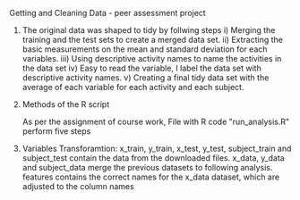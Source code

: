 Getting and Cleaning Data - peer assessment project

1) The original data was shaped to tidy by follwing steps
  i)    Merging the training and the test sets to create a merged data set.
  ii)   Extracting the basic measurements on the mean and standard deviation for each variables.
  iii)  Using descriptive activity names to name the activities in the data set
  iv)   Easy to read the variable, I label the data set with descriptive activity names.
  v)    Creating a final tidy data set with the average of each variable for each activity and each subject.
 
2)  Methods of the R script
 
    As per the assignment of course work, File with R code "run_analysis.R" perform five  steps

3) Variables Transforamtion:
   x_train, y_train, x_test, y_test, subject_train and subject_test contain the data from the downloaded files.
   x_data, y_data and subject_data merge the previous datasets to following analysis.
   features contains the correct names for the x_data dataset, which are adjusted to the column names